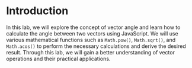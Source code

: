 # Introduction

In this lab, we will explore the concept of vector angle and learn how to calculate the angle between two vectors using JavaScript. We will use various mathematical functions such as `Math.pow()`, `Math.sqrt()`, and `Math.acos()` to perform the necessary calculations and derive the desired result. Through this lab, we will gain a better understanding of vector operations and their practical applications.
